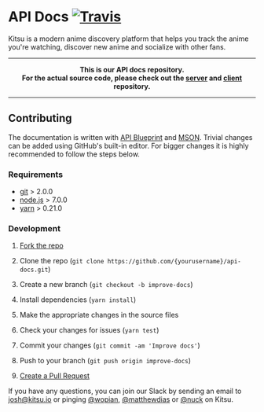 # API Docs [![Travis]][2]

Kitsu is a modern anime discovery platform that helps you track the
anime you're watching, discover new anime and socialize with other
fans.

---
**<p align="center">This is our API docs repository.<br />For the
actual source code, please check out the [server][0] and [client][1]
repository.</p>**

---

## Contributing

The documentation is written with [API Blueprint][3] and [MSON][4].
Trivial changes can be added using GitHub's built-in editor. For
bigger changes it is highly recommended to follow the steps below.

### Requirements

- [git](https://git-scm.com) > 2.0.0
- [node.js](https://nodejs.org) > 7.0.0
- [yarn](https://yarnpkg.com) > 0.21.0

### Development

1. [Fork the repo][5]

2. Clone the repo (`git clone https://github.com/{yourusername}/api-docs.git`)

3. Create a new branch (`git checkout -b improve-docs`)

4. Install dependencies (`yarn install`)

5. Make the appropriate changes in the source files

6. Check your changes for issues (`yarn test`)

7. Commit your changes (`git commit -am 'Improve docs'`)

8. Push to your branch (`git push origin improve-docs`)

9. [Create a Pull Request][6]

If you have any questions, you can join our Slack by sending an
email to josh@kitsu.io or pinging [@wopian][wopian],
[@matthewdias][matthewdias] or [@nuck][nuck] on Kitsu.

[0]:https://github.com/hummingbird-me/hummingbird-server
[1]:https://github.com/hummingbird-me/hummingbird-client
[2]:https://travis-ci.org/hummingbird-me/api-docs
[3]:https://apiblueprint.org
[4]:https://github.com/apiaryio/mson
[5]:https://help.github.com/articles/fork-a-repo/#fork-an-example-repository
[6]:https://help.github.com/articles/creating-a-pull-request/#creating-the-pull-request

[travis]:https://img.shields.io/travis/hummingbird-me/api-docs/source.svg?style=flat-square&label=blueprint
[wopian]:https://kitsu.io/users/wopian
[matthewdias]:https://kitsu.io/users/matthewdias
[nuck]:https://kitsu.io/users/nuck
